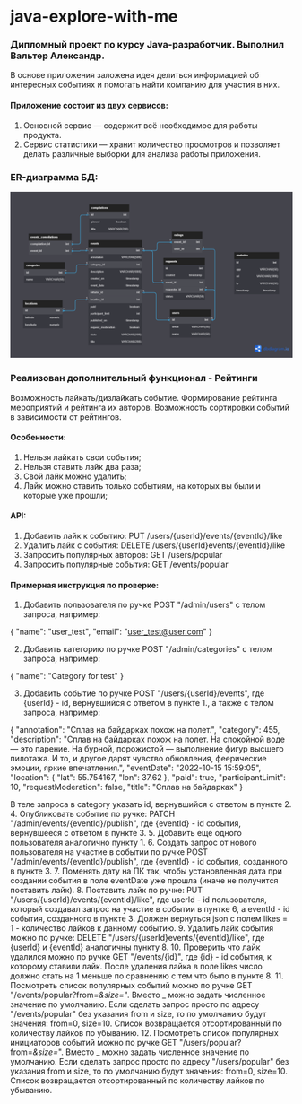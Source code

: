 # java-explore-with-me
### Дипломный проект по курсу Java-разработчик. Выполнил Вальтер Александр.

В основе приложения заложена идея делиться информацией об интересных событиях и помогать найти компанию для участия в них.

#### Приложение состоит из двух сервисов:
1. Основной сервис — содержит всё необходимое для работы продукта.
2. Сервис статистики — хранит количество просмотров и позволяет делать различные выборки для анализа работы приложения.

### ER-диаграмма БД:

![](https://github.com/AlexandrValter/java-explore-with-me/raw/add-rating/ExploreWithMe.png?raw=true)

### Реализован дополнительный функционал - Рейтинги

Возможность лайкать/дизлайкать событие. Формирование рейтинга мероприятий и рейтинга их авторов. 
Возможность сортировки событий в зависимости от рейтингов.

#### Особенности:
1. Нельзя лайкать свои события;
2. Нельзя ставить лайк два раза;
3. Свой лайк можно удалить;
4. Лайк можно ставить только событиям, на которых вы были и которые уже прошли;

#### API:

1. Добавить лайк к событию: PUT /users/{userId}/events/{eventId}/like
2. Удалить лайк с события: DELETE /users/{userId}events/{eventId}/like
3. Запросить популярных авторов: GET /users/popular
4. Запросить популярные события: GET /events/popular

#### Примерная инструкция по проверке:

1. Добавить пользователя по ручке POST "/admin/users" с телом запроса, например:

{
"name": "user_test",
"email": "user_test@user.com"
}

2. Добавить категорию по ручке POST "/admin/categories" с телом запроса, например:

{
"name": "Category for test"
}

3. Добавить событие по ручке POST "/users/{userId}/events", где {userId} - id, 
вернувшийся с ответом в пункте 1., а также с телом запроса, например:

{
"annotation": "Сплав на байдарках похож на полет.",
"category": 455,
"description": "Сплав на байдарках похож на полет. На спокойной воде — это парение. На бурной, порожистой — выполнение фигур высшего пилотажа. И то, и другое дарят чувство обновления, феерические эмоции, яркие впечатления.",
"eventDate": "2022-10-15 15:59:05",
"location": {
"lat": 55.754167,
"lon": 37.62
},
"paid": true,
"participantLimit": 10,
"requestModeration": false,
"title": "Сплав на байдарках"
}

В теле запроса в category указать id, вернувшийся с ответом в пункте 2.
4. Опубликовать событие по ручке: PATCH "/admin/events/{eventId}/publish", где {eventId} - 
id события, вернувшееся с ответом в пункте 3.
5. Добавить еще одного пользователя аналогично пункту 1.
6. Создать запрос от нового пользователя на участие в событии по ручке POST "/admin/events/{eventId}/publish", 
где {eventId} - id события, созданного в пункте 3.
7. Поменять дату на ПК так, чтобы установленная дата при создании события в поле eventDate уже прошла (иначе не 
получится поставить лайк).
8. Поставить лайк по ручке: PUT "/users/{userId}/events/{eventId}/like", где userId - id пользователя, 
который создавал запрос на участие в событии в пунтке 6, а eventId - id события, созданного в пункте 3. 
Должен вернуться json с полем likes = 1 - количество лайков к данному событию.
9. Удалить лайк события можно по ручке: DELETE "/users/{userId}events/{eventId}/like", 
где {userId} и {eventId} аналогичны пункту 8.
10. Проверить что лайк удалился можно по ручке GET "/events/{id}", где {id} - id события, к которому ставили лайк. 
После удаления лайка в поле likes число должно стать на 1 меньше по сравнению с тем что было в пункте 8.
11. Посмотреть список популярных событий можно по ручке GET "/events/popular?from=_&size=_". Вместо _ можно 
задать численное значение по умолчанию. Если сделать запрос просто по адресу "/events/popular" без указания 
from и size, то по умолчанию будут значения: from=0, size=10. Список возвращается отсортированный по количеству 
лайков по убыванию.
12. Посмотреть список популярных инициаторов событий можно по ручке GET "/users/popular?from=_&size=_". 
Вместо _ можно задать численное значение по умолчанию. Если сделать запрос просто по адресу "/users/popular" 
без указания from и size, то по умолчанию будут значения: from=0, size=10. Список возвращается отсортированный 
по количеству лайков по убыванию.

